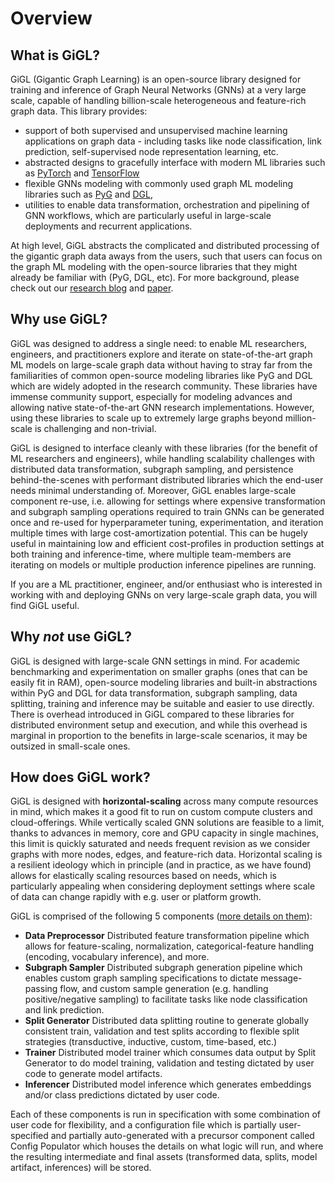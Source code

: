 # Overview

## What is GiGL?

GiGL (Gigantic Graph Learning) is an open-source library designed for training and inference of Graph Neural Networks
(GNNs) at a very large scale, capable of handling billion-scale heterogeneous and feature-rich graph data. This library
provides:

- support of both supervised and unsupervised machine learning applications on graph data - including tasks like node
  classification, link prediction, self-supervised node representation learning, etc.
- abstracted designs to gracefully interface with modern ML libraries such as [PyTorch](https://pytorch.org/) and
  [TensorFlow](https://www.tensorflow.org/)
- flexible GNNs modeling with commonly used graph ML modeling libraries such as
  [PyG](https://github.com/pyg-team/pytorch_geometric) and [DGL](https://github.com/dmlc/dgl),
- utilities to enable data transformation, orchestration and pipelining of GNN workflows, which are particularly useful
  in large-scale deployments and recurrent applications.

At high level, GiGL abstracts the complicated and distributed processing of the gigantic graph data aways from the
users, such that users can focus on the graph ML modeling with the open-source libraries that they might already be
familiar with (PyG, DGL, etc). For more background, please check out our [research blog](<>) and [paper](<>).

## Why use GiGL?

GiGL was designed to address a single need: to enable ML researchers, engineers, and practitioners explore and iterate
on state-of-the-art graph ML models on large-scale graph data without having to stray far from the familiarities of
common open-source modeling libraries like PyG and DGL which are widely adopted in the research community. These
libraries have immense community support, especially for modeling advances and allowing native state-of-the-art GNN
research implementations. However, using these libraries to scale up to extremely large graphs beyond million-scale is
challenging and non-trivial.

GiGL is designed to interface cleanly with these libraries (for the benefit of ML researchers and engineers), while
handling scalability challenges with distributed data transformation, subgraph sampling, and persistence
behind-the-scenes with performant distributed libraries which the end-user needs minimal understanding of. Moreover,
GiGL enables large-scale component re-use, i.e. allowing for settings where expensive transformation and subgraph
sampling operations required to train GNNs can be generated once and re-used for hyperparameter tuning, experimentation,
and iteration multiple times with large cost-amortization potential. This can be hugely useful in maintaining low and
efficient cost-profiles in production settings at both training and inference-time, where multiple team-members are
iterating on models or multiple production inference pipelines are running.

If you are a ML practitioner, engineer, and/or enthusiast who is interested in working with and deploying GNNs on very
large-scale graph data, you will find GiGL useful.

## Why *not* use GiGL?

GiGL is designed with large-scale GNN settings in mind. For academic benchmarking and experimentation on smaller graphs
(ones that can be easily fit in RAM), open-source modeling libraries and built-in abstractions within PyG and DGL for
data transformation, subgraph sampling, data splitting, training and inference may be suitable and easier to use
directly. There is overhead introduced in GiGL compared to these libraries for distributed environment setup and
execution, and while this overhead is marginal in proportion to the benefits in large-scale scenarios, it may be
outsized in small-scale ones.

## How does GiGL work?

GiGL is designed with **horizontal-scaling** across many compute resources in mind, which makes it a good fit to run on
custom compute clusters and cloud-offerings. While vertically scaled GNN solutions are feasible to a limit, thanks to
advances in memory, core and GPU capacity in single machines, this limit is quickly saturated and needs frequent
revision as we consider graphs with more nodes, edges, and feature-rich data. Horizontal scaling is a resilient ideology
which in principle (and in practice, as we have found) allows for elastically scaling resources based on needs, which is
particularly appealing when considering deployment settings where scale of data can change rapidly with e.g. user or
platform growth.

GiGL is comprised of the following 5 components ([more details on them](.components.md)):

- **Data Preprocessor** Distributed feature transformation pipeline which allows for feature-scaling, normalization,
  categorical-feature handling (encoding, vocabulary inference), and more.
- **Subgraph Sampler** Distributed subgraph generation pipeline which enables custom graph sampling specifications to
  dictate message-passing flow, and custom sample generation (e.g. handling positive/negative sampling) to facilitate
  tasks like node classification and link prediction.
- **Split Generator** Distributed data splitting routine to generate globally consistent train, validation and test
  splits according to flexible split strategies (transductive, inductive, custom, time-based, etc.)
- **Trainer** Distributed model trainer which consumes data output by Split Generator to do model training, validation
  and testing dictated by user code to generate model artifacts.
- **Inferencer** Distributed model inference which generates embeddings and/or class predictions dictated by user code.

Each of these components is run in specification with some combination of user code for flexibility, and a configuration
file which is partially user-specified and partially auto-generated with a precursor component called Config Populator
which houses the details on what logic will run, and where the resulting intermediate and final assets (transformed
data, splits, model artifact, inferences) will be stored.

